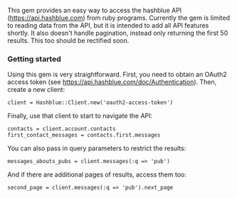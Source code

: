 This gem provides an easy way to access the hashblue API (https://api.hashblue.com) from ruby programs.  Currently the gem is limited to reading data from the API, but it is intended to add all API features shortly.  It also doesn't handle pagination, instead only returning the first 50 results.  This too should be rectified soon.

### Getting started

Using this gem is very straightforward.  First, you need to obtain an OAuth2 access token (see https://api.hashblue.com/doc/Authentication).  Then, create a new client:

    client = Hashblue::Client.new('oauth2-access-token')

Finally, use that client to start to navigate the API:

    contacts = client.account.contacts
    first_contact_messages = contacts.first.messages

You can also pass in query parameters to restrict the results:

    messages_abouts_pubs = client.messages(:q => 'pub')

And if there are additional pages of results, access them too:

    second_page = client.messages(:q => 'pub').next_page